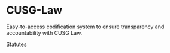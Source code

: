 # CUSG-Law
Easy-to-access codification system to ensure transparency and accountability with CUSG Law.  

[Statutes](./statutes/)

